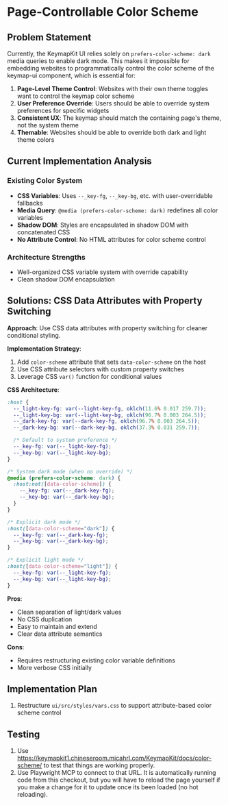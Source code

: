 # Page-Controllable Color Scheme

## Problem Statement

Currently, the KeymapKit UI relies solely on `prefers-color-scheme: dark` media queries to enable dark mode. This makes it impossible for embedding websites to programmatically control the color scheme of the keymap-ui component, which is essential for:

1. **Page-Level Theme Control**: Websites with their own theme toggles want to control the keymap color scheme
2. **User Preference Override**: Users should be able to override system preferences for specific widgets
3. **Consistent UX**: The keymap should match the containing page's theme, not the system theme
4. **Themable**: Websites should be able to override both dark and light theme colors

## Current Implementation Analysis

### Existing Color System
- **CSS Variables**: Uses `--_key-fg`, `--_key-bg`, etc. with user-overridable fallbacks
- **Media Query**: `@media (prefers-color-scheme: dark)` redefines all color variables
- **Shadow DOM**: Styles are encapsulated in shadow DOM with concatenated CSS
- **No Attribute Control**: No HTML attributes for color scheme control

### Architecture Strengths
- Well-organized CSS variable system with override capability
- Clean shadow DOM encapsulation

## Solutions: CSS Data Attributes with Property Switching

**Approach**: Use CSS data attributes with property switching for cleaner conditional styling.

**Implementation Strategy**:
1. Add `color-scheme` attribute that sets `data-color-scheme` on the host
2. Use CSS attribute selectors with custom property switches
3. Leverage CSS `var()` function for conditional values

**CSS Architecture**:
```css
:host {
  --_light-key-fg: var(--light-key-fg, oklch(11.6% 0.017 259.7));
  --_light-key-bg: var(--light-key-bg, oklch(96.7% 0.003 264.5));
  --_dark-key-fg: var(--dark-key-fg, oklch(96.7% 0.003 264.5));
  --_dark-key-bg: var(--dark-key-bg, oklch(37.3% 0.031 259.7));

  /* Default to system preference */
  --_key-fg: var(--_light-key-fg);
  --_key-bg: var(--_light-key-bg);
}

/* System dark mode (when no override) */
@media (prefers-color-scheme: dark) {
  :host:not([data-color-scheme]) {
    --_key-fg: var(--_dark-key-fg);
    --_key-bg: var(--_dark-key-bg);
  }
}

/* Explicit dark mode */
:host([data-color-scheme="dark"]) {
  --_key-fg: var(--_dark-key-fg);
  --_key-bg: var(--_dark-key-bg);
}

/* Explicit light mode */
:host([data-color-scheme="light"]) {
  --_key-fg: var(--_light-key-fg);
  --_key-bg: var(--_light-key-bg);
}
```

**Pros**:
- Clean separation of light/dark values
- No CSS duplication
- Easy to maintain and extend
- Clear data attribute semantics

**Cons**:
- Requires restructuring existing color variable definitions
- More verbose CSS initially

## Implementation Plan

1. Restructure `ui/src/styles/vars.css` to support attribute-based color scheme control

## Testing

1. Use <https://keymapkit1.chineseroom.micahrl.com/KeymapKit/docs/color-scheme/> to test that things are working properly.
2. Use Playwright MCP to connect to that URL. It is automatically running code from this checkout, but you will have to reload the page yourself if you make a change for it to update once its been loaded (no hot reloading).
